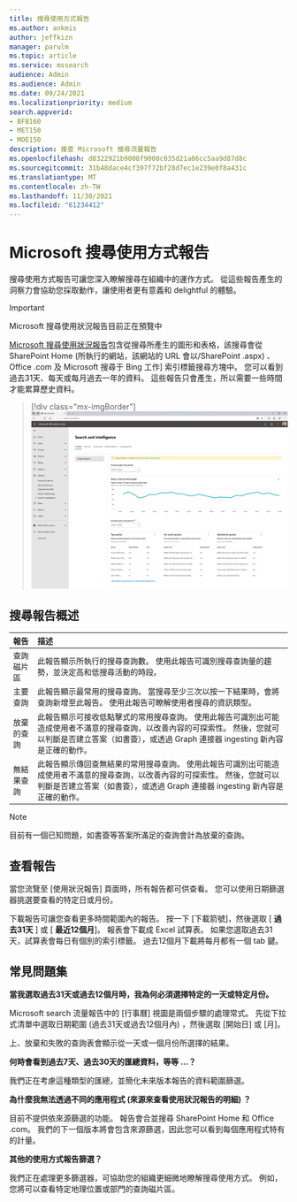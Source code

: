 ```yaml
---
title: 搜尋使用方式報告
ms.author: ankmis
author: jeffkizn
manager: parulm
ms.topic: article
ms.service: mssearch
audience: Admin
ms.audience: Admin
ms.date: 09/24/2021
ms.localizationpriority: medium
search.appverid:
- BFB160
- MET150
- MOE150
description: 複查 Microsoft 搜尋流量報告
ms.openlocfilehash: d8322921b9008f9000c035d21a06cc5aa9d87d8c
ms.sourcegitcommit: 31b48dace4cf397f72bf28d7ec1e239e0f8a431c
ms.translationtype: MT
ms.contentlocale: zh-TW
ms.lasthandoff: 11/30/2021
ms.locfileid: "61234412"
---
```

# <a name="microsoft-search-usage-reports"></a>Microsoft 搜尋使用方式報告

搜尋使用方式報告可讓您深入瞭解搜尋在組織中的運作方式。 從這些報告產生的洞察力會協助您採取動作，讓使用者更有意義和 delightful 的體驗。

> [!IMPORTANT]
> Microsoft 搜尋使用狀況報告目前正在預覽中

[Microsoft 搜尋使用狀況報告](https://admin.microsoft.com/Adminportal/Home?#/MicrosoftSearch/insights)包含從搜尋所產生的圖形和表格，該搜尋會從 SharePoint Home (所執行的網站，該網站的 URL 會以/SharePoint .aspx) 、Office .com 及 Microsoft 搜尋于 Bing 工作] 索引標籤搜尋方塊中。 您可以看到過去31天、每天或每月過去一年的資料。 這些報告只會產生，所以需要一些時間才能累算歷史資料。

> [!div class="mx-imgBorder"]
> ![搜尋使用方式報告儀表板。](media/usage-reports/usage_reports_v2.png)

## <a name="overview-of-search-reports"></a>搜尋報告概述

| 報告 | 描述 |
|:-----|:-----|
|查詢磁片區|此報告顯示所執行的搜尋查詢數。 使用此報告可識別搜尋查詢量的趨勢，並決定高和低搜尋活動的時段。|
|主要查詢|此報告顯示最常用的搜尋查詢。 當搜尋至少三次以按一下結果時，會將查詢新增至此報告。 使用此報告可瞭解使用者搜尋的資訊類型。|
|放棄的查詢|此報告顯示可接收低點擊式的常用搜尋查詢。 使用此報告可識別出可能造成使用者不滿意的搜尋查詢，以改善內容的可探索性。 然後，您就可以判斷是否建立答案（如書簽），或透過 Graph 連接器 ingesting 新內容是正確的動作。|
|無結果查詢|此報告顯示傳回查無結果的常用搜尋查詢。 使用此報告可識別出可能造成使用者不滿意的搜尋查詢，以改善內容的可探索性。 然後，您就可以判斷是否建立答案（如書簽），或透過 Graph 連接器 ingesting 新內容是正確的動作。|

>[!NOTE]
>目前有一個已知問題，如書簽等答案所滿足的查詢會計為放棄的查詢。

## <a name="viewing-reports"></a>查看報告

當您流覽至 [使用狀況報告] 頁面時，所有報告都可供查看。 您可以使用日期篩選器挑選要查看的特定日或月份。

下載報告可讓您查看更多時間範圍內的報告。 按一下 [下載箭號]，然後選取 [ **過去31天** ] 或 [ **最近12個月**]。 報表會下載成 Excel 試算表。 如果您選取過去31天，試算表會每日有個別的索引標籤。 過去12個月下載將每月都有一個 tab 鍵。

## <a name="frequently-asked-questions"></a>常見問題集

**當我選取過去31天或過去12個月時，我為何必須選擇特定的一天或特定月份。**

Microsoft search 流量報告中的 [行事曆] 視圖是兩個步驟的處理常式。 先從下拉式清單中選取日期範圍 (過去31天或過去12個月內) ，然後選取 [開始日] 或 [月]。

上、放棄和失敗的查詢表會顯示從一天或一個月份所選擇的結果。

**何時會看到過去7天、過去30天的匯總資料，等等 ...？**

我們正在考慮這種類型的匯總，並簡化未來版本報告的資料範圍篩選。

**為什麼我無法透過不同的應用程式 (來源來查看使用狀況報告的明細) ？**

目前不提供依來源篩選的功能。 報告會合並搜尋 SharePoint Home 和 Office .com。 我們的下一個版本將會包含來源篩選，因此您可以看到每個應用程式特有的計量。

**其他的使用方式報告篩選？**

我們正在處理更多篩選器，可協助您的組織更細微地瞭解搜尋使用方式。 例如，您將可以查看特定地理位置或部門的查詢磁片區。
